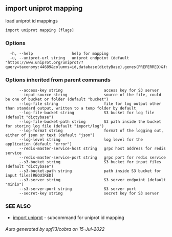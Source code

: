 ## import uniprot mapping

load uniprot id mappings

```
import uniprot mapping [flags]
```

### Options

```
  -h, --help                 help for mapping
  -u, --uniprot-url string   uniprot endpoint (default "https://www.uniprot.org/uniprot/?query=taxonomy:44689&columns=id,database(dictyBase),genes(PREFERRED)&format=tab")
```

### Options inherited from parent commands

```
      --access-key string                  access key for S3 server
      --input-source string                source of the file, could be one of bucket or folder (default "bucket")
      --log-file string                    file for log output other than standard output, written to a temp folder by default
      --log-file-bucket string             S3 bucket for log file (default "dictybase")
      --log-file-bucket-path string        S3 path inside the bucket for storing log file (default "import/log")
      --log-format string                  format of the logging out, either of json or text (default "json")
      --log-level string                   log level for the application (default "error")
      --redis-master-service-host string   grpc host address for redis service
      --redis-master-service-port string   grpc port for redis service
      --s3-bucket string                   S3 bucket for input files (default "dictybase")
      --s3-bucket-path string              path inside S3 bucket for input files[REQUIRED]
      --s3-server string                   S3 server endpoint (default "minio")
      --s3-server-port string              S3 server port
      --secret-key string                  secret key for S3 server
```

### SEE ALSO

* [import uniprot](import_uniprot.md)	 - subcommand for uniprot id mapping

###### Auto generated by spf13/cobra on 15-Jul-2022

